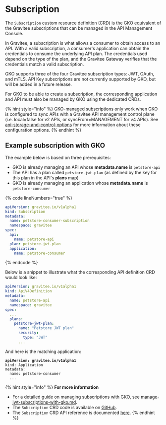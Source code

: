 # Subscription

The `Subscription` custom resource definition (CRD) is the GKO equivalent of the Gravitee subscriptions that can be managed in the API Management Console.

In Gravitee, a subscription is what allows a consumer to obtain access to an API. With a valid subscription, a consumer's application can obtain the credentials to consume the underlying API plan. The credentials used depend on the type of the plan, and the Gravitee Gateway verifies that the credentials match a valid subscription.&#x20;

GKO supports three of the four Gravitee subscription types: JWT, OAuth, and mTLS. API Key subscriptions are not currently supported by GKO, but will be added in a future release.

For GKO to be able to create a subscription, the corresponding application and API must also be managed by GKO using the dedicated CRDs.

{% hint style="info" %}
GKO-managed subscriptions only work when GKO is configured to sync APIs with a Gravitee API management control plane (i.e. local=false for v2 APIs, or syncFrom=MANAGEMENT for v4 APIs). See [api-storage-and-control-options](../../getting-started/api-storage-and-control-options/ "mention") for more information about these configuration options.
{% endhint %}

## Example subscription with GKO

The example below is based on three prerequisites:

* GKO is already managing an API whose **metadata.name** is `petstore-api`
* The API has a plan called `petstore-jwt-plan` (as defined by the key for this plan in the API's **plans** map)
* GKO is already managing an application whose **metadata.name** is `petstore-consumer`

{% code lineNumbers="true" %}
```yaml
apiVersion: gravitee.io/v1alpha1
kind: Subscription
metadata:
  name: petstore-consumer-subscription
  namespace: gravitee
spec:
  api:
    name: petstore-api
  plan: petstore-jwt-plan
  application: 
    name: petstore-consumer
```
{% endcode %}

Below is a snippet to illustrate what the corresponding API definition CRD would look like:

```yaml
apiVersion: gravitee.io/v1alpha1
kind: ApiV4Definition
metadata:
  name: petstore-api
  namespace: gravitee
spec:
  ...
  plans:
    petstore-jwt-plan:
      name: "Petstore JWT plan"
      security:
        type: "JWT"
      ...
```

And here is the matching application:

<pre class="language-yaml"><code class="lang-yaml"><strong>apiVersion: gravitee.io/v1alpha1
</strong>kind: Application
metadata:
  name: petstore-consumer
  ...
</code></pre>

{% hint style="info" %}
**For more information**

* For a detailed guide on managing subscriptions with GKO, see [manage-jwt-subscriptions-with-gko.md](../../guides/manage-jwt-subscriptions-with-gko.md "mention").
* The `Subscription` CRD code is available on [GitHub](https://github.com/gravitee-io/gravitee-kubernetes-operator/blob/master/api/v1alpha1/subscription_types.go).
* The `Subscription` CRD API reference is documented [here](https://github.com/gravitee-io/gravitee-kubernetes-operator/blob/master/docs/api/reference.md#subscription).
{% endhint %}
